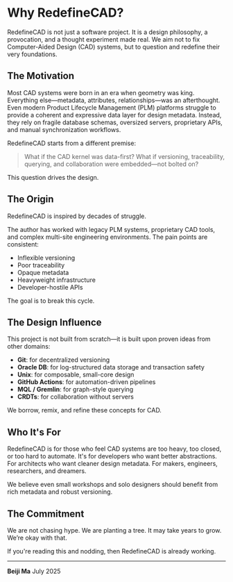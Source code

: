 # Why RedefineCAD?

RedefineCAD is not just a software project. It is a design philosophy, a provocation, and a thought experiment made real. We aim not to fix Computer-Aided Design (CAD) systems, but to question and redefine their very foundations.

## The Motivation

Most CAD systems were born in an era when geometry was king. Everything else—metadata, attributes, relationships—was an afterthought. Even modern Product Lifecycle Management (PLM) platforms struggle to provide a coherent and expressive data layer for design metadata. Instead, they rely on fragile database schemas, oversized servers, proprietary APIs, and manual synchronization workflows.

RedefineCAD starts from a different premise:

> What if the CAD kernel was data-first? What if versioning, traceability, querying, and collaboration were embedded—not bolted on?

This question drives the design.

## The Origin

RedefineCAD is inspired by decades of struggle.

The author has worked with legacy PLM systems, proprietary CAD tools, and complex multi-site engineering environments. The pain points are consistent:

- Inflexible versioning
- Poor traceability
- Opaque metadata
- Heavyweight infrastructure
- Developer-hostile APIs

The goal is to break this cycle.

## The Design Influence

This project is not built from scratch—it is built upon proven ideas from other domains:

- **Git**: for decentralized versioning
- **Oracle DB**: for log-structured data storage and transaction safety
- **Unix**: for composable, small-core design
- **GitHub Actions**: for automation-driven pipelines
- **MQL / Gremlin**: for graph-style querying
- **CRDTs**: for collaboration without servers

We borrow, remix, and refine these concepts for CAD.

## Who It's For

RedefineCAD is for those who feel CAD systems are too heavy, too closed, or too hard to automate. It's for developers who want better abstractions. For architects who want cleaner design metadata. For makers, engineers, researchers, and dreamers.

We believe even small workshops and solo designers should benefit from rich metadata and robust versioning.

## The Commitment

We are not chasing hype. We are planting a tree. It may take years to grow. We’re okay with that.

If you're reading this and nodding, then RedefineCAD is already working.

---

**Beiji Ma**
July 2025

